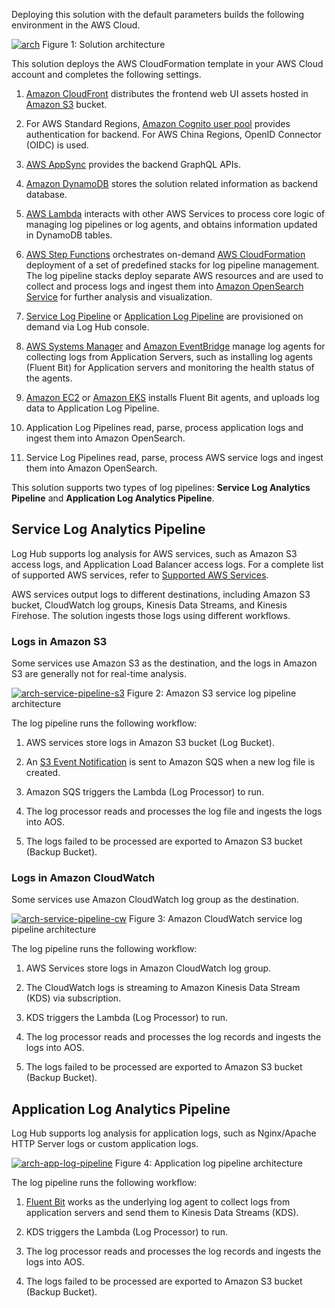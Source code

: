 Deploying this solution with the default parameters builds the following environment in the AWS Cloud.

[![arch]][arch]
Figure 1: Solution architecture

This solution deploys the AWS CloudFormation template in your AWS Cloud account and completes the following settings.

1. [Amazon CloudFront](https://aws.amazon.com/cloudfront) distributes the frontend web UI assets hosted in [Amazon S3](https://aws.amazon.com/s3/) bucket.

2. For AWS Standard Regions, [Amazon Cognito user pool](https://aws.amazon.com/cognito) provides authentication for backend. For AWS China Regions, OpenID Connector (OIDC) is used.

3. [AWS AppSync](https://aws.amazon.com/appsync) provides the backend GraphQL APIs.

4. [Amazon DynamoDB](https://aws.amazon.com/dynamodb) stores the solution related information as backend database.

5. [AWS Lambda](https://aws.amazon.com/lambda) interacts with other AWS Services to process core logic of managing log pipelines or log agents, and obtains information updated in DynamoDB tables.

6. [AWS Step Functions](https://aws.amazon.com/step-functions) orchestrates on-demand [AWS CloudFormation](https://aws.amazon.com/cloudformation) deployment of a set of predefined stacks for log pipeline management. The log pipeline stacks deploy separate AWS resources and are used to collect and process logs and ingest them into [Amazon OpenSearch Service](https://aws.amazon.com/opensearch-service) for further analysis and visualization.

7. [Service Log Pipeline](#service-log-analytics-pipeline) or [Application Log Pipeline](#application-log-analytics-pipeline) are provisioned on demand via Log Hub console.

8. [AWS Systems Manager](https://aws.amazon.com/systems-manager) and [Amazon EventBridge](https://aws.amazon.com/eventbridge) manage log agents for collecting logs from Application Servers, such as installing log agents (Fluent Bit) for Application servers and monitoring the health status of the agents.

9. [Amazon EC2](https://aws.amazon.com/ec2/) or [Amazon EKS](https://aws.amazon.com/eks/) installs Fluent Bit agents, and uploads log data to Application Log Pipeline.

10. Application Log Pipelines read, parse, process application logs and ingest them into Amazon OpenSearch.

11. Service Log Pipelines read, parse, process AWS service logs and ingest them into Amazon OpenSearch.

This solution supports two types of log pipelines: **Service Log Analytics Pipeline** and **Application Log Analytics Pipeline**.

## Service Log Analytics Pipeline

Log Hub supports log analysis for AWS services, such as Amazon S3 access logs, and Application Load Balancer access logs. For a complete list of supported AWS services, refer to [Supported AWS Services](./aws-services/index.md#supported-aws-services).

AWS services output logs to different destinations, including Amazon S3 bucket, CloudWatch log groups, Kinesis Data Streams, and Kinesis Firehose. The solution ingests those logs using different workflows.

### Logs in Amazon S3

Some services use Amazon S3 as the destination, and the logs in Amazon S3 are generally not for real-time analysis. 

[![arch-service-pipeline-s3]][arch-service-pipeline-s3]
Figure 2: Amazon S3 service log pipeline architecture

The log pipeline runs the following workflow:

1. AWS services store logs in Amazon S3 bucket (Log Bucket).

2. An [S3 Event Notification](https://docs.aws.amazon.com/AmazonS3/latest/userguide/NotificationHowTo.html) is sent to Amazon SQS  when a new log file is created.

3. Amazon SQS triggers the Lambda (Log Processor) to run.

4. The log processor reads and processes the log file and ingests the logs into AOS.

5. The logs failed to be processed are exported to Amazon S3 bucket (Backup Bucket).


### Logs in Amazon CloudWatch

Some services use Amazon CloudWatch log group as the destination. 

[![arch-service-pipeline-cw]][arch-service-pipeline-cw]
Figure 3: Amazon CloudWatch service log pipeline architecture

The log pipeline runs the following workflow:

1. AWS Services store logs in Amazon CloudWatch log group.

2. The CloudWatch logs is streaming to Amazon Kinesis Data Stream (KDS) via subscription.

3. KDS triggers the Lambda (Log Processor) to run.

4. The log processor reads and processes the log records and ingests the logs into AOS.

5. The logs failed to be processed are exported to Amazon S3 bucket (Backup Bucket).


## Application Log Analytics Pipeline

Log Hub supports log analysis for application logs, such as Nginx/Apache HTTP Server logs or custom application logs. 

[![arch-app-log-pipeline]][arch-app-log-pipeline]
Figure 4: Application log pipeline architecture

The log pipeline runs the following workflow:

1. [Fluent Bit](https://fluentbit.io/) works as the underlying log agent to collect logs from application servers and send them to Kinesis Data Streams (KDS).

2. KDS triggers the Lambda (Log Processor) to run.

3. The log processor reads and processes the log records and ingests the logs into AOS.

4. The logs failed to be processed are exported to Amazon S3 bucket (Backup Bucket).


[s3log]: https://docs.aws.amazon.com/AmazonS3/latest/userguide/ServerLogs.html
[alblog]: https://docs.aws.amazon.com/elasticloadbalancing/latest/application/load-balancer-access-logs.html
[s3]: https://aws.amazon.com/s3/
[cloudfront]: https://aws.amazon.com/cloudfront/
[cognito]: https://aws.amazon.com/cognito/
[appsync]: https://aws.amazon.com/appsync/
[lambda]: https://aws.amazon.com/lambda/
[dynamodb]: https://aws.amazon.com/dynamodb/
[systemsmanager]: https://aws.amazon.com/systemmanager/
[stepfunction]: https://aws.amazon.com/stepfunctions/
[arch]: ../images/architecture/arch.svg
[arch-service-pipeline-s3]: ../images/architecture/service-pipeline-s3.svg
[arch-service-pipeline-cw]: ../images/architecture/service-pipeline-cw.svg
[arch-app-log-pipeline]: ../images/architecture/app-pipeline.svg

